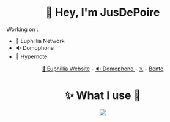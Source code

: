 <h1 align=center>👋 Hey, I'm JusDePoire</h1>

Working on :
  - 🪸 Euphillia Network
  - 🔉 Domophone
  - 🦋 Hypernote 

<p align="center">
  <a href="https://euphillia.fr">🪸 Euphillia Website</a> -
  <a href="https://domophone.euphillia.fr/">🔉 Domophone </a> -
  <a href="https://twitter.com/jusdepoire_">𝕏</a> -
  <a href="https://bento.me/jusdepoire">Bento</a>
</p>

<h1 align=center>✨ What I use 🧪</h1>
<p align = "center">
       <a href="https://github.com/jusdepoireee/">
          <img src="https://skillicons.dev/icons?i=cpp,apple,clion,discord,css,github,githubactions,html,react,idea,java,kotlin,nextjs,notion,ps,python,pycharm,tailwind,twitter,ts,webstorm,npm,vercel,figma,nginx,windows,linux,gradle,cloudflare,electron&theme=dark&perline=15"/> 
      </a>
</p>
